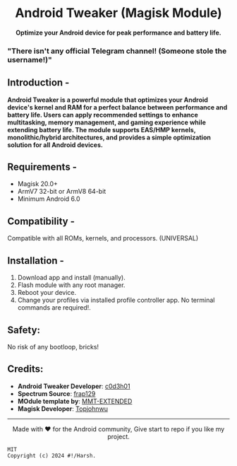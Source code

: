 <h1 align="center">Android Tweaker (Magisk Module)</h1>

<p align="center">
  <strong> Optimize your Android device for peak performance and battery life.</strong>
</p>


### "There isn't any official Telegram channel! (Someone stole the username!)"

## Introduction -

**Android Tweaker is a powerful module that optimizes your Android device's kernel and RAM for a perfect balance between performance and battery life. Users can apply recommended settings to enhance multitasking, memory management, and gaming experience while extending battery life. The module supports EAS/HMP kernels, monolithic/hybrid architectures, and provides a simple optimization solution for all Android devices.**

## Requirements -

- Magisk 20.0+
- ArmV7 32-bit or ArmV8 64-bit
- Minimum Android 6.0

## Compatibility -

Compatible with all ROMs, kernels, and processors. (UNIVERSAL)

## Installation -

1. Download app and install (manually).
2. Flash module with any root manager.
3. Reboot your device.
4. Change your profiles via installed profile controller app.
   No terminal commands are required!.

## Safety:

No risk of any bootloop, bricks!

## Credits:

- **Android Tweaker Developer**: [c0d3h01](https://t.me/c0d3h01)
- **Spectrum Source**: [frap129](https://github.com/frap129)
- **MOdule template by**: [MMT-EXTENDED](https://github.com/Zackptg5/MMT-Extended)
- **Magisk Developer**: [Topjohnwu](https://forum.xda-developers.com/apps/magisk/official-magisk-v7-universal-systemless-t3473445)

---

<p align="center">
  Made with ❤️ for the Android community, Give start to repo if you like my project.
</p>

```copy
MIT 
Copyright (c) 2024 #!/Harsh.
```
